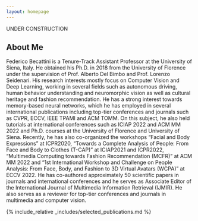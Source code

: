```yaml
---
layout: homepage
---
```


UNDER CONSTRUCTION

## About Me

Federico Becattini is a Tenure-Track Assistant Professor at the University of Siena, Italy. He obtained his Ph.D. in 2018 from the University of Florence under the supervision of Prof. Alberto Del Bimbo and Prof. Lorenzo Seidenari. His research interests mostly focus on Computer Vision and Deep Learning, working in several fields such as autonomous driving, human behavior understanding and  neuromorphic vision as well as cultural heritage and fashion recommendation. He has a strong interest towards memory-based neural networks, which he has employed in several international publications including top-tier conferences and journals such as CVPR, ECCV, IEEE TPAMI and ACM TOMM. On this subject, he also held tutorials at international conferences such as ICIAP 2022 and ACM MM 2022 and Ph.D. courses at the University of Florence and University of Siena.
Recently, he has also co-organized the workshops “Facial and Body Expressions” at ICPR2020, “Towards a Complete Analysis of People: From Face and Body to Clothes (T-CAP)” at ICIAP2021 and ICPR2022, “Multimedia Computing towards Fashion Recommendation (MCFR)” at ACM MM 2022 and “1st International Workshop and Challenge on People Analysis: From Face, Body, and Fashion to 3D Virtual Avatars (WCPA)” at ECCV 2022. He has co-authored approximately 50 scientific papers in journals and international conferences and he serves as Associate Editor of the International Journal of Multimedia Information Retrieval (IJMIR). He also serves as a reviewer for top-tier conferences and journals in multimedia and computer vision.

<!--- ## Research Interests --->

<!--- - **Computer Vision:** image recognition, image generation, video captioning --->
<!--- - **Machine Learning:** meta-learning, incremental learning, transfer learning --->

<!--- ## News --->

<!--- - **[Feb. 2020]** Our paper about incremental learning is accepted to CVPR 2020.
- **[Feb. 2020]** We will host the ACM Multimedia Asia 2020 conference in Singapore!
- **[Sept. 2019]** Our paper about few-shot learning is accepted to NeurIPS 2019.
- **[Mar. 2019]** Our paper about few-shot learning is accepted to CVPR 2019.
--->

{% include_relative _includes/selected_publications.md %}

<!--- {% include_relative _includes/services.md %} --->

